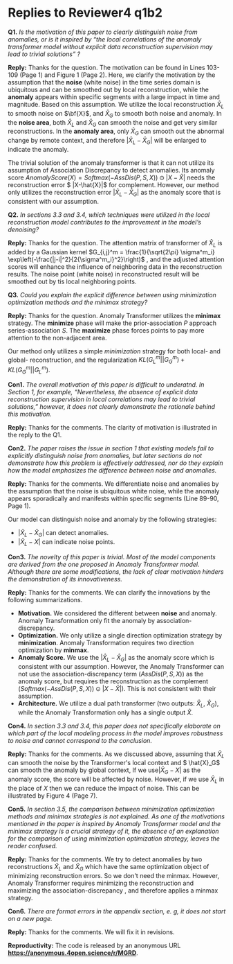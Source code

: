 # Replies to Reviewer4 q1b2

**Q1.** *Is the motivation of this paper to clearly distinguish noise from anomalies, or is it inspired by “the local correlations of the anomaly transformer model without explicit data reconstruction supervision may lead to trivial solutions” ?*

**Reply:** Thanks for the question. The motivation can be found in Lines 103-109 (Page 1) and Figure 1 (Page 2). Here, we clarify the motivation by the assumption that the **noise** (white noise) in the time series domain is ubiquitous and can be smoothed out by local reconstruction, while the **anomaly** appears within specific segments with a large impact in time and magnitude. Based on this assumption. We utilize the local reconstruction $\hat{X}_L$ to smooth noise on $\bf{X}$, and $\hat{X}_G$ to smooth both noise and anomaly. In the **noise area**, both $\hat{X}_L$ and $\hat{X}_G$ can smooth the noise and get very similar reconstructions. In the **anomaly area**, only $\hat{X}_G$ can smooth out the abnormal change by remote context, and therefore $|\hat{X}_L-\hat{X}_G|$ will be enlarged to indicate the anomaly. 

The trivial solution of the anomaly transformer is that it can not utilize its assumption of Association Discrepancy to detect anomalies. Its anomaly score $AnomalyScore(X) = Softmax(-AssDis(P,S,X))\odot |X-\hat{X}|$ needs the reconstruction error $ |X-\hat{X}|$ for complement. However, our method only utilizes the reconstruction error $|\hat{X}_L-\hat{X}_G|$ as the anomaly score that is consistent with our assumption.



**Q2.** *In sections 3.3 and 3.4, which techniques were utilized in the local reconstruction model contributes to the improvement in the model’s denoising?*

**Reply:** Thanks for the question. The attention matrix of transformer of $\hat{X}_L$ is added by a Gaussian kernel $G_{i,j}^m = \frac{1}{\sqrt{2\pi} \sigma^m_i} \exp\left(-\frac{|j-i|^2}{2{\sigma^m_i}^2}\right)$ , and the adjusted attention scores will enhance the influence of neighboring data in the reconstruction results. The noise point (white noise) in reconstructed result will be smoothed out by tis local neighboring points.



**Q3.** *Could you explain the explicit difference between using minimization optimization methods and the minimax strategy?*

**Reply:** Thanks for the question. Anomaly Transformer utilizes the **minimax** strategy. The **minimize** phase will make the prior-association $P$ approach series-association $S$. The **maximize** phase forces points to pay more attention to the non-adjacent area.

Our method only utilizes a simple *minimization* strategy for both local- and global- reconstruction, and the regularization $KL(G^m_L||G^m_G)+KL(G^m_G||G^m_L)$.





**Con1.** *The overall motivation of this paper is difficult to underatnd. In Section 1, for example, “Nevertheless, the absence of explicit data reconstruction supervision in local correlations may lead to trivial solutions,” however, it does not clearly demonstrate the rationale behind this motivation.*

**Reply:** Thanks for the comments. The clarity of motivation is illustrated in the reply to the Q1.



**Con2.** *The paper raises the issue in section 1 that existing models fail to explicitly distinguish noise from anomalies, but later sections do not demonstrate how this problem is effectively addressed, nor do they explain how the model emphasizes the difference between noise and anomalies.*

**Reply:** Thanks for the comments. We differentiate noise and anomalies by the assumption that the noise is ubiquitous white noise, while the anomaly appears sporadically and manifests within specific segments (Line 89-90, Page 1).

Our model can distinguish noise and anomaly by the following strategies:
-  $|\hat{X}_L-\hat{X}_G|$ can detect anomalies.
-  $|\hat{X}_L-X|$ can indicate noise points.



**Con3.** *The novelty of this paper is trivial. Most of the model components are derived from the one proposed in Anomaly Transformer model. Although there are some modifications, the lack of clear motivation hinders the demonstration of its innovativeness.*

**Reply:** Thanks for the comments. We can clarify the innovations by the following summarizations.

- **Motivation.** We considered the different between **noise** and anomaly. Anomaly Transformation only fit the anomaly by association-discrepancy.
- **Optimization.** We only utilize a single direction optimization strategy by **minimization**. Anomaly Transformation requires two direction optimization by **minmax**.
- **Anomaly Score.** We use the $|\hat{X}_L-\hat{X}_G|$ as the anomaly score which is consistent with our assumption. However, the Anomaly Transformer can not use the association-discrepancy term ($AssDis(P,S,X)$) as the anomaly score, but requires the reconstruction as the complement ($Softmax(-AssDis(P,S,X))\odot |X-\hat{X}|$). This is not consistent with their assumption.
- **Architecture.** We utilize a dual path transformer (two outputs: $\hat{X}_L$, $\hat{X}_G$), while the Anomaly Transformation only has a single output $\hat{X}$.



**Con4.** *In section 3.3 and 3.4, this paper does not specifically elaborate on which part of the local modeling process in the model improves robustness to noise and cannot correspond to the conclusion.*

**Reply:** Thanks for the comments. As we discussed above, assuming that $\hat{X}_L$ can smooth the noise by the Transformer's local context and $ \hat{X}_G$ can smooth the anomaly by global context, If we use$|\hat{X}_G-X|$ as the anomaly score, the score will be affected by noise. However, if we use $\hat{X}_L$ in the place of $X$ then we can reduce the impact of noise. This can be illustrated by Figure 4 (Page 7).



**Con5.** *In section 3.5, the comparison between minimization optimization methods and minimax strategies is not explained. As one of the motivations mentioned in the paper is inspired by Anomaly Transformer model and the minimax strategy is a crucial strategy of it, the absence of an explanation for the comparison of using minimization optimization strategy, leaves the reader confused.*

**Reply:** Thanks for the comments. We try to detect anomalies by two reconstructions $\hat{X}_L$ and $\hat{X}_G$ which have the same optimization object of minimizing reconstruction errors. So we don't need the minmax. However, Anomaly Transformer requires minimizing the reconstruction and maximizing the association-discrepancy , and therefore applies a minmax strategy.



**Con6.** *There are format errors in the appendix section, e. g, it does not start on a new page.*

**Reply:** Thanks for the comments. We will fix it in revisions.



**Reproductivity:** The code is released by an anonymous URL **https://anonymous.4open.science/r/MGRD**.
